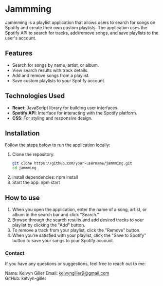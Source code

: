 # Jammming

Jammming is a playlist application that allows users to search for songs on Spotify and create their own custom playlists. The application uses the Spotify API to search for tracks, add/remove songs, and save playlists to the user's account.

## Features

- Search for songs by name, artist, or album.
- View search results with track details.
- Add and remove songs from a playlist.
- Save custom playlists to your Spotify account.

## Technologies Used

- **React**: JavaScript library for building user interfaces.
- **Spotify API**: Interface for interacting with the Spotify platform.
- **CSS**: For styling and responsive design.

## Installation

Follow the steps below to run the application locally:

1. Clone the repository:
   ```bash
   git clone https://github.com/your-username/jammming.git
   cd jammming
2. Install dependencies:
    npm install
3. Start the app:
    npm start

## How to use

1. When you open the application, enter the name of a song, artist, or album in the search bar and click "Search."
2. Browse through the search results and add desired tracks to your playlist by clicking the "Add" button.
3. To remove a track from your playlist, click the "Remove" button.
4. When you're satisfied with your playlist, click the "Save to Spotify" button to save your songs to your Spotify account.

### Contact
If you have any questions or suggestions, feel free to reach out to me:

Name: Kelvyn Giller
Email: kelvyngiller9@gmail.com  
GitHub: kelvyn-giller